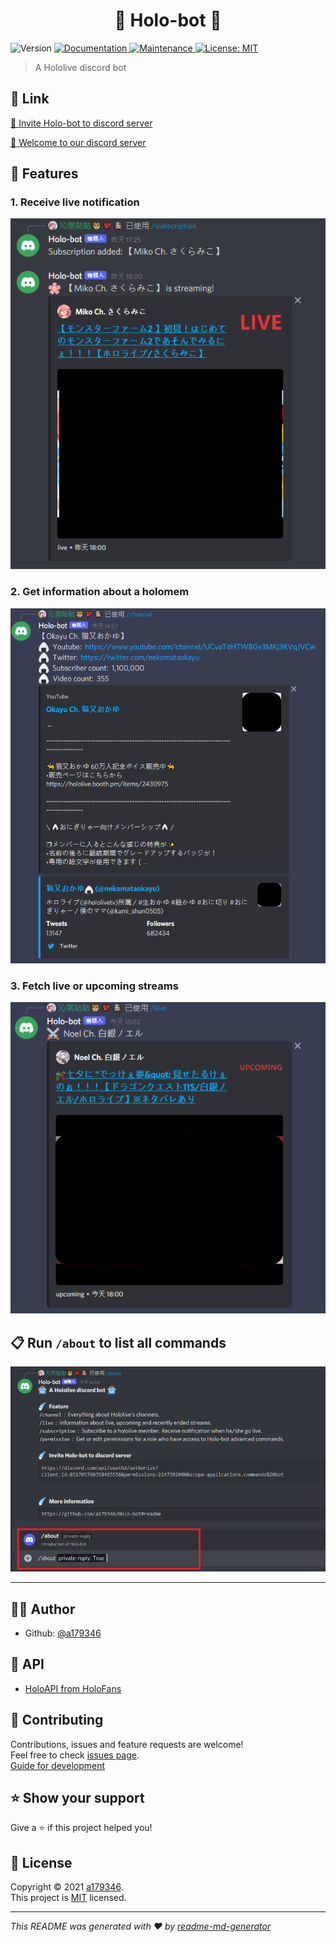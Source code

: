 <h1 align="center"> 🤖 Holo-bot 🤖</h1>
<p>
  <img alt="Version" src="https://img.shields.io/badge/version-1.0.5-blue.svg?cacheSeconds=2592000" />
  <a href="https://github.com/a179346/Holo-bot#readme" target="_blank">
    <img alt="Documentation" src="https://img.shields.io/badge/documentation-yes-brightgreen.svg" />
  </a>
  <a href="https://github.com/a179346/Holo-bot/graphs/commit-activity" target="_blank">
    <img alt="Maintenance" src="https://img.shields.io/badge/Maintained%3F-yes-green.svg" />
  </a>
  <a href="https://github.com/a179346/Holo-bot/blob/master/LICENSE" target="_blank">
    <img alt="License: MIT" src="https://img.shields.io/github/license/a179346/holo-bot" />
  </a>
</p>

> A Hololive discord bot

## 📌 Link

[🤖 Invite Holo-bot to discord server](https://discord.com/api/oauth2/authorize?client_id=851705760358465556&permissions=2147502080&scope=applications.commands%20bot)

[🌺 Welcome to our discord server](https://discord.gg/Pk5GMXZBMx)

## 🎍 Features

### 1. Receive live notification
![image](https://raw.githubusercontent.com/a179346/Holo-bot/images/images/live_notification.PNG)

### 2. Get information about a holomem
![image](https://raw.githubusercontent.com/a179346/Holo-bot/images/images/channel_get.PNG)

### 3. Fetch live or upcoming streams
![image](https://raw.githubusercontent.com/a179346/Holo-bot/images/images/live_get.PNG)

## 📋 Run `/about` to list all commands
![image](https://raw.githubusercontent.com/a179346/Holo-bot/images/images/about.PNG)

***

## 🙋‍♂️ Author

* Github: [@a179346](https://github.com/a179346)

## 📩 API
* [HoloAPI from HoloFans](https://github.com/holofans/holoapi)

## 🤝 Contributing

Contributions, issues and feature requests are welcome!<br />Feel free to check [issues page](https://github.com/a179346/Holo-bot/issues).<br />[Guide for development](https://github.com/a179346/Holo-bot/blob/main/guide-for-development.md) 

## ⭐️ Show your support

Give a ⭐️ if this project helped you!

## 📝 License

Copyright © 2021 [a179346](https://github.com/a179346).<br />
This project is [MIT](https://github.com/a179346/Holo-bot/blob/master/LICENSE) licensed.

***
_This README was generated with ❤️ by [readme-md-generator](https://github.com/kefranabg/readme-md-generator)_
